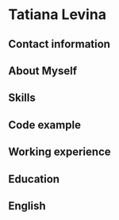 # **Tatiana Levina**

## **Contact information**

## **About Myself**

## **Skills**

## **Code example**

## **Working experience**

## **Education**

## **English**
